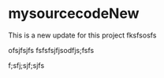 # mysourcecodeNew



This is a new update for this project
fksfsosfs


ofsjfsjfs
fsfsfsjfjsodfjs;fsfs


f;sfj;sjf;sjfs